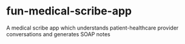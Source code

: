 # fun-medical-scribe-app
A medical scribe app which understands patient-healthcare provider conversations and generates SOAP notes
